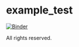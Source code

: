 # example_test

[![Binder](https://mybinder.org/badge_logo.svg)](https://mybinder.org/v2/gh/airnh-courses/example_test/HEAD)


All rights reserved.
